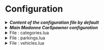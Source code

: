 # Configuration



<details>

<summary><em><strong>Content of the configuration file by default</strong></em></summary>

```lua
CONFIG = {
    DEBUG = false,

    Delay_Before_Init = 1000, -- ms
    Delay_Before_Opening_Menu = 200, -- ms
    
    Enable_Command_To_Debug_Shipping = true,
    Command_To_Debug_Shipping = "debug", -- Without '/'
    Enable_Command_To_Open = true,
    Command_To_Open = "vehicle", -- Without '/'
    Enable_Keybind_To_Open = true,
    Keybind_To_Open = 'F7', -- Default : F7
    Player_Must_Be_In_Area_To_Open = true,
    Set_A_Marker_In_Area = true,
    Set_A_NPC_In_Area = false,
    Ship_Vehicle_If_Zero_Slot_Available = true, -- if false, spawn will be impossible and notification will be sent
    ParkingSlotDectionRange = 200, -- Don't do a huge value, may cause lags

    Areas = {
	[1] = {
		x = -802.311, y = 175.056, z = 72.8446, h = 0.0,
		radius = 5.0,
		marker_type = 36, -- https://docs.fivem.net/docs/game-references/markers/
		marker_color = {r = 255, g = 255, b = 255, a = 255},
		marker_rotation = true, -- true or false
		NPC_Model = "s_m_y_cop_01",
		departments = {"LSPD","LSSD"}, -- Change {} to false to show all departments
	},
	[2] = {
		x = -802.311, y = 170.056, z = 72.8446, h = 0.0,
		radius = 5.0,
		marker_type = 36, -- https://docs.fivem.net/docs/game-references/markers/
		marker_color = {r = 255, g = 255, b = 255, a = 255},
		marker_rotation = false, -- true or false
		NPC_Model = "s_m_y_cop_01",
		departments = {}, -- Change {} to false to show all departments
	},
    },
    
    EjectDriverIfCantDrive = true,
    
    Add_Blip_To_Vehicle = true,
    Blip_Sprite = 56,
    Blip_Colour = 57,
    
    Mechano_Ped = {
        {
            vehicle_type = 1,
            ped = "s_m_y_cop_01",
        },
        {
            vehicle_type = 2,
            ped = "s_m_y_fireman_01",
        },
        {
            vehicle_type = 3,
            ped = "s_m_m_paramedic_01",
        },
        {
            vehicle_type = 4,
            ped = "s_m_y_armymech_01",
        },
        {
            vehicle_type = "default",
            ped = "mp_m_waremech_01",
        },

    },

    Cars_Limit_By_Player = true,
    Default_Cars_Limit = 3,
    Permissions_Codes_For_Limits = {
        {
            name = "VIP OR",
            limit = 6
        },
        {
            name = "VIP ARGENT",
            limit = 5
        },
        {
            name = "VIP BRONZE",
            limit = 4
        }
    },

    Notifications_Type = "notification",
    Notifications_Chat_Color = {255,255,255}
}

TRANSLATIONS = {
    Vehicle_Already_Coming = "Un véhicule est déjà en route. Merci de patienter qu'il arrive.",
    Shipping_In_Progress = "Livraison en cours de votre véhicule...",
    Vehicle_On_Nearest_Slot = "Votre véhicule est prêt. Il vous attend sur la place de parking la plus proche !",
    Vehicle_Arrived = "Votre véhicule est arrivé !",
    CantDrive = "Vous n'avez pas accès à ce véhicule.",
    OpenDashboard = "Press ~INPUT_SELECT_CHARACTER_TREVOR~ to access the Car Spawner",
    OpenKeySettings = "Open Car Spawner",
    NotPossibleToOpenDashboardFromHere = "Il n'est pas possible d'ouvrir la tablette d'aparition de véhicules depuis cet endroit.",
    OpenCommandDescription = "Ouvrir la tablette d'apparition de véhicules",
    DebugCommandDescription = "Débugger la livraison des véhicules, lorsqu'elle reste bloqué en \"en route\"",
    NoParkingSlotAvailable = "Aucun emplacement de parking disponible. Véhicule non livré.",
    Shipping_Debugged = "La livraison de véhicule a été débuggée !"
}
```

</details>

<details>

<summary><em><strong>Main Madonne CarSpawner configuration</strong></em></summary>

Delay before the script is initialized, in order to receive all the required information before allowing access to the menu.

```lua
Delay_Before_Init = 1000, -- ms
Delay_Before_Opening_Menu = 200, -- ms
```

Configure the different ways to open the vehicle spawn menu.

```lua
Enable_Command_To_Debug_Shipping = true,
Command_To_Debug_Shipping = "debug", -- Without '/'
Enable_Command_To_Open = true,
Command_To_Open = "vehicle", -- Without '/'
Enable_Keybind_To_Open = true,
Keybind_To_Open = 'F7', -- Default : F7
```

Select if you want that your players must be in a specific area to open the menu. You will can edit this areas later in the file.

```lua
Player_Must_Be_In_Area_To_Open = true,
Set_A_Marker_In_Area = true,
Set_A_NPC_In_Area = false,
```

With this options, you can select if you want to ship the vehicle by an NPC when zero slot available was found in the detection range selected above.

```lua
Ship_Vehicle_If_Zero_Slot_Available = true, -- if false, spawn will be impossible and notification will be sent
ParkingSlotDectionRange = 200, -- Don't do a huge value, may cause lags
```

Edit here all differents areas : coords, detection radius, markers, npcs and departments.

```lua
Areas = {
	[1] = {
		x = -802.311, y = 175.056, z = 72.8446, h = 0.0,
		radius = 5.0,
		marker_type = 36, -- https://docs.fivem.net/docs/game-references/markers/
		marker_color = {r = 255, g = 255, b = 255, a = 255},
		marker_rotation = true, -- true or false
		NPC_Model = "s_m_y_cop_01",
		departments = {"LSPD","LSSD"}, -- Change {} to false to show all departments
	},
	[2] = {
		x = -802.311, y = 170.056, z = 72.8446, h = 0.0,
		radius = 5.0,
		marker_type = 36, -- https://docs.fivem.net/docs/game-references/markers/
		marker_color = {r = 255, g = 255, b = 255, a = 255},
		marker_rotation = false, -- true or false
		NPC_Model = "s_m_y_cop_01",
		departments = {}, -- Change {} to false to show all departments
	},
},
```

Configure if the driver must be kicked out of the vehicle if he is not whitelisted.

```lua
EjectDriverIfCantDrive = true,
```

Configure the display of vehicle blips on the map.

```lua
Add_Blip_To_Vehicle = true,
Blip_Sprite = 56,
Blip_Colour = 57,
```

If a vehicle needs to be brought by an NPC, you can configure the NPC for each type of vehicle here.

```lua
Mechano_Ped = {
    {
        vehicle_type = 1,
        ped = "s_m_y_cop_01",
    },
    {
        vehicle_type = 2,
        ped = "s_m_y_fireman_01",
    },
    {
        vehicle_type = 3,
        ped = "s_m_m_paramedic_01",
    },
    {
        vehicle_type = 4,
        ped = "s_m_y_armymech_01",
    },
    {
        vehicle_type = "default",
        ped = "mp_m_waremech_01",
    },
},
```

Configure here the maximum number of vehicles that a player can spawn at the same time.

```lua
Cars_Limit_By_Player = true,
Default_Cars_Limit = 3,
Permissions_Codes_For_Limits = {
    {
        name = "VIP OR",
        limit = 6
    },
    {
        name = "VIP ARGENT",
        limit = 5
    },
    {
        name = "VIP BRONZE",
        limit = 4
    }
},
```

Change the notification types between "notification" or "chat".

```lua
Notifications_Type = "notification",
Notifications_Chat_Color = {255,255,255}
```

Edit the various phrases used in notification messages.

```lua
TRANSLATIONS = {
    Vehicle_Already_Coming = "Un véhicule est déjà en route. Merci de patienter qu'il arrive.",
    Shipping_In_Progress = "Livraison en cours de votre véhicule...",
    Vehicle_On_Nearest_Slot = "Votre véhicule est prêt. Il vous attend sur la place de parking la plus proche !",
    Vehicle_Arrived = "Votre véhicule est arrivé !",
    CantDrive = "Vous n'avez pas accès à ce véhicule.",
    OpenDashboard = "Press ~INPUT_SELECT_CHARACTER_TREVOR~ to access the Car Spawner",
    OpenKeySettings = "Open Car Spawner",
    NotPossibleToOpenDashboardFromHere = "Il n'est pas possible d'ouvrir la tablette d'aparition de véhicules depuis cet endroit.",
    OpenCommandDescription = "Ouvrir la tablette d'apparition de véhicules",
    DebugCommandDescription = "Débugger la livraison des véhicules, lorsqu'elle reste bloqué en \"en route\"",
    NoParkingSlotAvailable = "Aucun emplacement de parking disponible. Véhicule non livré.",
    Shipping_Debugged = "La livraison de véhicule a été débuggée !"
}
```

</details>

<details>

<summary>File : categories.lua</summary>

This file allows you to add new categories to the menu. For each of them, you must add: a name, a logo, if access is restricted and if so, what permission code it is restricted to.

```lua
{
    name = "LSPD",
    logo = "https://cdn.discordapp.com/attachments/974693738309881928/1122647747070267523/latest.png",
    whitelist = false,
    permissionCode = ""
},
```

</details>

<details>

<summary>File : parkings.lua</summary>

This file contains all the parking spaces that have been recorded. You can change them to your liking.

```lua
-- Vehicle type, X, Y, Z
{0,1110.62,-1506.04,34.03,268.66},
```

</details>

<details>

<summary>File : vehicles.lua</summary>

Add here all the different vehicles you want to appear in the menu. For each vehicle, please specify: its type (civilian = 0, police = 1, fire department = 2, EMS = 3, military = 4), its category, its name, its model, if you wish to appear inside this one or not, its livery, a photo, if access is restricted and the extras which are to be activated or desactivated.

The ids of differents colors can be found [here](https://wiki.rage.mp/index.php?title=Vehicle\_Colors).

```lua
{
    type = 1,
    category = "LSPD",
    name = "2011 Ford CVPI - Rotatif",
    model = "mst11vic",
    spawnIn = false,
    livery = 0,
    photo = "https://media.discordapp.net/attachments/810976379716763688/1017814804733366332/20220908154339_1.jpg?width=810&height=811",
    whitelist = false,
    permissionCode = "",
    extraToEnable = {1,4},
    extraToDisable = {2,3,5,6,7},
    primaryColor = 0,
    secondaryColor = 0,
},
```

</details>
